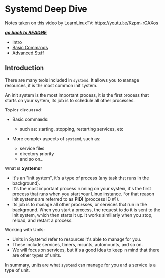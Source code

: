 # Systemd Deep Dive

Notes taken on this video by LearnLinuxTV: https://youtu.be/Kzpm-rGAXos

[***go back to README***](../README.md)

- Intro
- [Basic Commands](02-basic-commands.md)
- [Advanced Stuff](03-advanced-stuff.md)

## Introduction

There are many tools included in `systemd`. It allows you to manage resources, it
is the most common init system. 

An init system is the most important process, it is the first process that 
starts on your system, its job is to schedule all other processes. 

Topics discussed:

- Basic commands:
    - such as: starting, stopping, restarting services, etc.

- More complex aspects of `systemd`, such as:
    - service files
    - directory priority
    - and so on...

What is **Systemd**?

- It's an "init system", it's a type of process (any task that runs in the
  background).
- It's the most important process running on your system, it's the first
  process that runs when you start your Linux instance. For that reason
  init systems are referred to as **PID1** (proccess ID #1).
- Its job is to manage all other processes, or services that run in the
  background. When you start a process, the request to do it is sent to the
  init system, which then starts it up. It works similiarly when you stop,
  reload, and restart a process.

Working with Units:
	
- Units in Systemd refer to resources it's able to manage for you.
- These include services, timers, mounts, automounts, and so on.
- We will focus on services, but it's a good idea to keep in mind that there
  are other types of units.

In summary, units are what `systemd` can manage for you and a service is a
type of unit.
